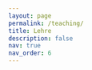 ```yaml
---
layout: page
permalink: /teaching/
title: Lehre
description: false
nav: true
nav_order: 6
---
```

<!--
For now, this page is assumed to be a static description of your courses. You can convert it to a collection similar to `_projects/` so that you can have a dedicated page for each course.

Organize your courses by years, topics, or universities, however you like!
-->
